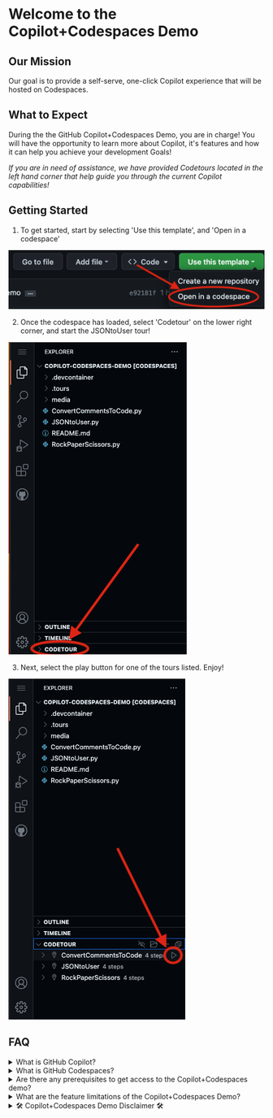 # Welcome to the Copilot+Codespaces Demo 

## Our Mission
Our goal is to provide a self-serve, one-click Copilot experience that will be hosted on Codespaces.

## What to Expect
During the the GitHub Copilot+Codespaces Demo, you are in charge! You will have the opportunity to learn more about Copilot, it's features and how it can help you achieve your development Goals!

<em>If you are in need of assistance, we have provided Codetours located in the left hand corner that help guide you through the current Copilot capabilities!</em>

## Getting Started
1. To get started, start by selecting 'Use this template', and 'Open in a codespace'

![Screenshot 2023-05-16 at 4 40 46 PM](media/screenshot1.png)

2. Once the codespace has loaded, select 'Codetour' on the lower right corner, and start the JSONtoUser tour!

![screenshot2](media/screenshot2.png)


3. Next, select the play button for one of the tours listed. Enjoy!

![screenshot3](media/screenshot3.png)


## FAQ
<details>
<summary>What is GitHub Copilot?</summary><br>
   
GitHub Copilot is an AI pair programmer that helps you write code faster and with less work. It draws context from comments and code to suggest individual lines and whole functions instantly. GitHub Copilot is powered by Codex, a generative pretrained language model created by OpenAI. It is available as an extension for Visual Studio Code, Visual Studio, Neovim, and the JetBrains suite of integrated development environments (IDEs). Visit here for more information about [GitHub Copilot](https://github.com/features/copilot)
</details>
<details>
<summary>What is GitHub Codespaces?</summary><br>
   
A codespace is a development environment that's hosted in the cloud. You can customize your project for GitHub Codespaces by configuring dev container files to your repository (often known as Configuration-as-Code), which creates a repeatable codespace configuration for all users of your project. 

GitHub Codespaces run on a variety of VM-based compute options hosted by GitHub.com, which you can configure from 2 core machines up to 32 core machines. You can connect to your codespaces from the browser or locally using an IDE like Visual Studio Code or IntelliJ. Visit here for more information about [GitHub Codespaces](https://github.com/features/codespaces)
</details>
<details>
<summary>Are there any prerequisites to get access to the Copilot+Codespaces demo?</summary><br>
   
A GitHub account is the only requirement to use the Copilot+Codespace demo environment. The demo will only be available to the extent of your account's Codespace entitlements; if you want to keep utilizing the environment after your limit has been met, you will need to purchase additional entitlements. Visit here to signup for a [GitHub Copilot](https://github.com/features/copilot) trial for the full experience! 
</details>
<details>
<summary>What are the feature limitations of the Copilot+Codespaces Demo?</summary><br>

This demo will only showcase current GitHub Copilot capabilities that are intended to help programmers, such as autocompletion suggestions, functions, and the ability to convert code comments into actual lines of code. Any features mentioned for GitHub Copilot X will not be offered in this demo experience. Visit here to signup for the [GitHub Copilot X Waitlists](https://github.com/features/preview).
   
</details>
<details>
<summary>🛠 Copilot+Codespaces Demo Disclaimer 🛠</summary><br>
   
Please note that during the GitHub Copilot+Codespaces demo, the suggestions generated by GitHub Copilot via Codespaces will differ and may not always be the same. This is due to GitHub Copilot being an artificial intelligent tool that generates code suggestions based on the input it receives. Visit here for more information about [GitHub Codespaces](https://github.com/features/codespaces) and [GitHub Copilot](https://github.com/features/copilot)! 



